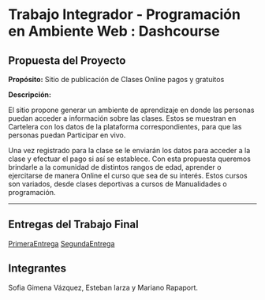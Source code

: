 # Trabajo Integrador - Programación en Ambiente Web : Dashcourse

## Propuesta del Proyecto

**Propósito:**   Sitio de publicación de Clases Online pagos y gratuitos 

**Descripción:**

El sitio propone generar un ambiente de aprendizaje en donde las personas puedan acceder a información sobre las clases. Estos se muestran en Cartelera con los datos de la plataforma correspondientes, para que las personas puedan Participar en vivo. 

Una vez registrado para la clase se le enviarán los datos para acceder a la clase y efectuar el pago si así se establece.
Con esta propuesta queremos brindarle a la comunidad de distintos rangos de edad, aprender o ejercitarse de manera Online el curso que sea de su interés. Estos cursos son variados, desde clases deportivas a cursos de Manualidades o programación.

---

## Entregas del Trabajo Final
[PrimeraEntrega](1ºEntrega/Primera.md)
[SegundaEntrega](2ºEntrega/README.md)


## Integrantes
Sofia Gimena Vázquez, Esteban Iarza y Mariano Rapaport.
